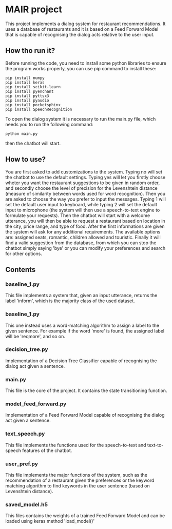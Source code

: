 # MAIR project

This project implements a dialog system for restaurant recommendations. It uses a database of restaurants and it is based on a Feed Forward Model that is capable of recognising the dialog acts relative to the user input.

## How tho run it?
Before running the code, you need to install some python libraries to ensure the program works properly, you can use pip command to install these:
```
pip install numpy
pip install keras
pip install scikit-learn
pip install pyenchant
pip install pyttsx3
pip install pyaudio
pip install pocketsphinx
pip install SpeechRecognition
```
To open the dialog system it is necessary to run the main.py file, which needs you to run the following command:
```
python main.py
```
then the chatbot will start. 

## How to use?
You are first asked to add customizations to the system. Typing no will set the chatbot to use the default settings. 
Typing yes will let you firstly choose wheter you want the restaurant suggestions to be given in random order, and secondly choose the level of precision for the Levenshtein distance (measure of similarity between words used for word recognition).
Then you are asked to choose the way you prefer to input the messages. Typing 1 will set the default user input to keyboard, while typing 2 will set the default input to microphone (the system will then use a speech-to-text engine to formulate your requests).
Then the chatbot will start with a welcome utterance, you will then be able to request a restaurant based on location in the city, price range, and type of food. 
After the first informations are given the system will ask for any additional requirements. The available options are: assigned seats, romantic, children allowed and touristic.
Finally it will find a valid suggestion from the database, from which you can stop the chatbot simply saying 'bye' or you can modify your preferences and search for other options.

## Contents
### baseline_1.py
This file implements a system that, given an input utterance, returns the label 'inform', which is the majority class of the used dataset.

### baseline_1.py
This one instead uses a word-matching algorithm to assign a label to the given sentence. For example if the word 'more' is found, the assigned label will be 'reqmore', and so on.

### decision_tree.py
Implementation of a Decision Tree Classifier capable of recognising the dialog act given a sentence.

### main.py
This file is the core of the project. It contains the state transitioning function.

### model_feed_forward.py
Implementation of a Feed Forward Model capable of recognising the dialog act given a sentence.

### text_speech.py
This file implements the functions used for the speech-to-text and text-to-speech features of the chatbot.

### user_pref.py
This file implements the major functions of the system, such as the recommendation of a restaurant given the preferences or the keyword matching algorithm to find keywords in the user sentence (based on Levenshtein distance).

### saved_model.h5
This files contains the weights of a trained Feed Forward Model and can be loaded using keras method 'load_model()'


